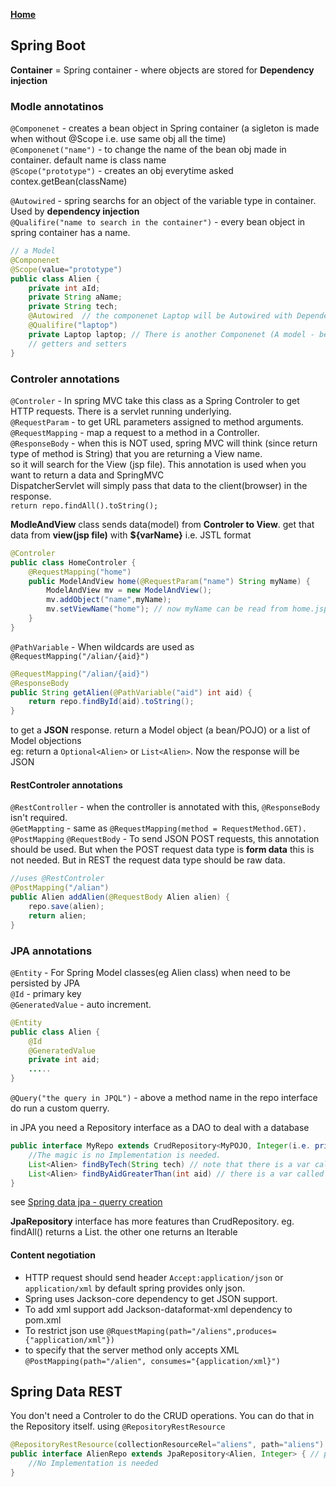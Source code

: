 **[Home](../../index.md)**  
## Spring Boot

**Container** = Spring container - where objects are stored for **Dependency injection**

### Modle annotatinos

```@Componenet``` - creates a bean object in Spring container (a sigleton is made when without @Scope i.e. use same obj all the time)  
```@Componenet("name")``` - to change the name of the bean obj made in container. default name is class name  
```@Scope("prototype")```  - creates an obj everytime asked contex.getBean(className)

```@Autowired``` - spring searchs for an object of the variable type in container. Used by **dependency injection**  
```@Qualifire("name to search in the container")```  - every bean object in spring container has a name. 

```java
// a Model
@Componenet
@Scope(value="prototype")
public class Alien {
	private int aId;
	private String aName;
	private String tech;
	@Autowired  // the componenet Laptop will be Autowired with Dependency injection
	@Qualifire("laptop")
	private Laptop laptop; // There is another Componenet (A model - bean class) called Laptop
	// getters and setters
}
```
### Controler annotations

```@Controler```  - In spring MVC take this class as a Spring Controler to get HTTP requests. There is a servlet running underlying.  
```@RequestParam``` - to get URL parameters assigned to method arguments.  
```@RequestMapping``` - map a request to a method in a Controller.   
```@ResponseBody``` - when this is NOT used, spring MVC will think (since return type of method is String) that you are returning a View name.   
                so it will search for the View (jsp file). This annotation is used when you want to return a data and SpringMVC   
		DispatcherServlet will simply pass that data to the client(browser) in the response.   
		```return repo.findAll().toString();```      


**ModleAndView** class sends data(model) from **Controler to View**. get that data from **view(jsp file)** with **${varName}** i.e. JSTL format

```java
@Controler
public class HomeControler {
	@RequestMapping("home")
	public ModelAndView home(@RequestParam("name") String myName) {
		ModelAndView mv = new ModelAndView();
		mv.addObject("name",myName);
		mv.setViewName("home"); // now myName can be read from home.jsp file ${name}		
	}
}
```

```@PathVariable``` - When wildcards are used as ```@RequestMapping("/alian/{aid}")```   

```java
@RequestMapping("/alian/{aid}")
@ResponseBody
public String getAlien(@PathVariable("aid") int aid) {
	return repo.findById(aid).toString();
}
```

to get a **JSON** response. return a Model object (a bean/POJO) or a list of Model objections  
eg: return a ```Optional<Alien>``` or ```List<Alien>```. Now the response will be JSON 

#### RestControler annotations

```@RestController``` - when the controller is annotated with this, ```@ResponseBody``` isn't required.   
```@GetMappting``` - same as ```@RequestMapping(method = RequestMethod.GET).```
```@PostMapping```
```@RequestBody``` - To send JSON POST requests, this annotation should be used. But when the POST request data type is **form data** this is not needed. But in REST the request data type should be raw data. 
```java
//uses @RestControler
@PostMapping("/alian")
public Alien addAlien(@RequestBody Alien alien) {
	repo.save(alien);
	return alien;
}
```


### JPA annotations

```@Entity```    - For Spring Model classes(eg Alien class) when need to be persisted by JPA   
```@Id``` - primary key   
```@GeneratedValue``` - auto increment.
```java
@Entity
public class Alien {
	@Id
	@GeneratedValue
	private int aid;
	.....
}
```

```@Query("the query in JPQL")``` - above a method name in the repo interface do run a custom querry.       
     
in JPA you need a Repository interface as a DAO to deal with a database   
    
```java
public interface MyRepo extends CrudRepository<MyPOJO, Integer(i.e. primaryKey)> {
	//The magic is no Implementation is needed.
	List<Alien> findByTech(String tech) // note that there is a var called tech in Alien class (model)
	List<Alien> findByAidGreaterThan(int aid) // there is a var called aid in the model
}


```
see [Spring data jpa - querry creation](https://docs.spring.io/spring-data/jpa/docs/current/reference/html/#jpa.query-methods.query-creation)

**JpaRepository** interface has more features than CrudRepository. eg. findAll() returns a List. the other one returns an Iterable

#### Content negotiation
- HTTP request should send header ```Accept:application/json``` or ```application/xml``` by default spring provides only json. 
- Spring uses Jackson-core dependency to get JSON support.
- To add xml support add Jackson-dataformat-xml dependency to pom.xml
- To restrict json use ```@RquestMaping(path="/aliens",produces={"application/xml"})```
- to specify that the server method only accepts XML ```@PostMapping(path="/alien", consumes="{application/xml}")``` 

## Spring Data REST

You don't need a Controler to do the CRUD operations. You can do that in the Repository itself. using ```@RepositoryRestResource```

```java
@RepositoryRestResource(collectionResourceRel="aliens", path="aliens")
public interface AlienRepo extends JpaRepository<Alien, Integer> { // primaryKey is Alien
	//No Implementation is needed
}

```

